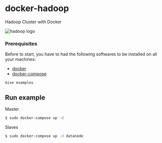 # docker-hadoop
Hadoop Cluster with Docker

![hadoop logo](https://hadoop.apache.org/images/hadoop-logo.jpg)

### Prerequisites

Before to start, you have to had the following softwares to be installed on all your machines:

- [docker](https://www.docker.com/)
- [docker-compose](https://docs.docker.com/compose/install/)

```
Give examples
```

## Run example

Master
```bash
$ sudo docker-compose up -d
```

Slaves
```bash
$ sudo docker-compose up -d datanode
```
